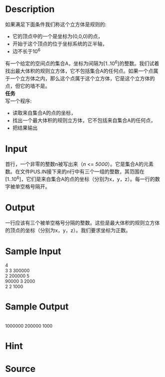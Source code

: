 
# Description

<div class="content"><div><span style="font-size: medium">如果满足下面条件我们称这个立方体是规则的: </span></div>
<ul type="disc">
    <li><span style="font-size: medium">它的顶点中的一个是坐标为(0,0,0)的点， </span></li>
    <li><span style="font-size: medium">开始于这个顶点的位于坐标系统的正半轴， </span></li>
    <li><span style="font-size: medium">边不长于10<sup>6</sup> </span></li>
</ul>
<div><span style="font-size: medium">有一个给定的空间点的集合A，坐标为间隔为[1..10<sup>6</sup>]的整数。我们试着找出最大体积的规则立方体，它不包括集合A的任何点。如果一个点属于一个立方体之内，那么这个点属于这个立方体，它是这个立方体的点，但它的墙不是。</span></div>
<div style="margin: auto 0cm"><span style="font-size: medium"><b>任务</b></span></div>
<div><span style="font-size: medium">写一个程序: </span></div>
<ul type="disc">
    <li><span style="font-size: medium">读取来自集合A的点的坐标， </span></li>
    <li><span style="font-size: medium">找出一个最大体积的规则立方体，它不包括来自集合A的任何点， </span></li>
    <li><span style="font-size: medium">把结果输出 </span></li>
</ul></div>

# Input

<div class="content"><div style="margin: auto 0cm"><span style="font-size: medium">首行，一个非零的整数n被写出来（<i>n</i> &lt;= <i>5000</i>）。它是集合A的元素数。在文件PUS.IN接下来的n行中有三个一组的整数，其范围在[1..10<sup>6</sup>]，它们是来自集合A的点的坐标（分别为x，y，z）。每一行的数字被单空格号隔开。</span></div></div>

# Output

<div class="content"><div><span style="font-size: medium">一行应该有三个被单空格号分隔的整数。这些是最大体积的规则立方体的顶点的坐标（分别为x，y，z）。我们要求坐标为正数。</span></div></div>

# Sample Input

<div class="content"><span class="sampledata">4<br/>
3 3 300000<br/>
2 200000 5<br/>
90000 3 2000<br/>
2 2 1000<br/>
</span></div>

# Sample Output

<div class="content"><span class="sampledata"> <br/>
1000000 200000 1000<br/>
</span></div>

# Hint

<div class="content"><p></p></div>

# Source

<div class="content"><p><a href="problemset.php?search="></a></p></div>

